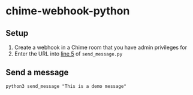 # chime-webhook-python

## Setup
1. Create a webhook in a Chime room that you have admin privileges for
2. Enter the URL into [line 5](https://github.com/ckuzma/chime-webhook-python/blob/master/send_message.py#L5) of `send_message.py`

## Send a message
`python3 send_message "This is a demo message"`